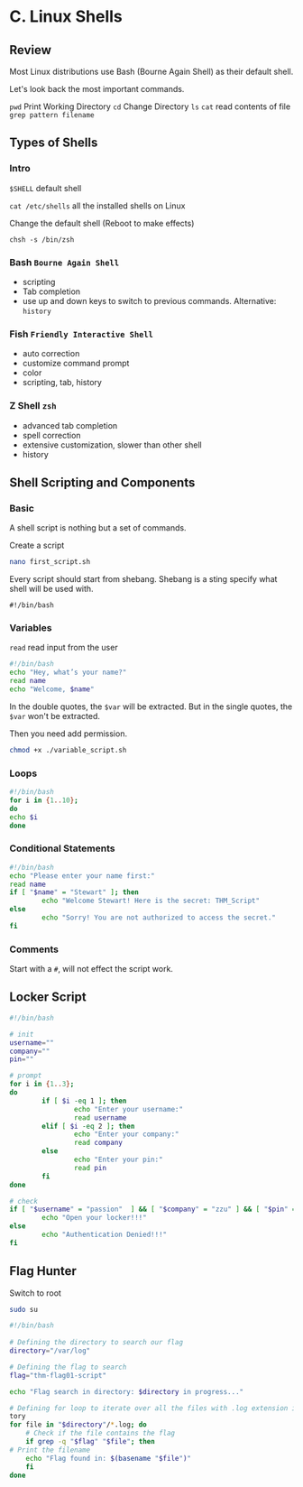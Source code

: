 # C. Linux Shells
## Review
Most Linux distributions use Bash (Bourne Again Shell) as their default shell.

Let's look back the most important commands.

`pwd` Print Working Directory
`cd`   Change Directory
`ls`
`cat` read contents of file
`grep pattern filename` 
## Types of Shells 
### Intro
`$SHELL` default shell

`cat /etc/shells` all the installed shells on Linux

Change the default shell (Reboot to make effects)
```
chsh -s /bin/zsh
```

### Bash `Bourne Again Shell`
- scripting
- Tab completion
- use up and down keys to switch to previous commands. Alternative: `history`
### Fish `Friendly Interactive Shell`
- auto correction
- customize command prompt
- color
- scripting, tab, history
### Z Shell `zsh`
- advanced tab completion 
- spell correction
- extensive customization, slower than other shell
- history
## Shell Scripting and Components
### Basic
A shell script is nothing but a set of commands.

Create a script
```sh
nano first_script.sh
```

Every script should start from shebang.
Shebang is a sting specify what shell will be used with.
```
#!/bin/bash
```
### Variables
`read` read input from the user
```sh
#!/bin/bash
echo "Hey, what’s your name?"
read name
echo "Welcome, $name"
```

In the double quotes, the `$var` will be extracted.
But in the single quotes, the `$var` won't be extracted.

Then you need add permission.
```sh
chmod +x ./variable_script.sh
```
### Loops
```sh
#!/bin/bash
for i in {1..10};
do
echo $i
done
```
### Conditional Statements
```sh
#!/bin/bash
echo "Please enter your name first:"
read name
if [ "$name" = "Stewart" ]; then
        echo "Welcome Stewart! Here is the secret: THM_Script"
else
        echo "Sorry! You are not authorized to access the secret."
fi
```
### Comments
Start with a `#`, will not effect the script work.
## Locker Script
```sh
#!/bin/bash

# init
username=""
company=""
pin=""

# prompt
for i in {1..3};
do
        if [ $i -eq 1 ]; then
                echo "Enter your username:"
                read username
        elif [ $i -eq 2 ]; then
                echo "Enter your company:"
                read company
        else
                echo "Enter your pin:"
                read pin
        fi
done

# check
if [ "$username" = "passion"  ] && [ "$company" = "zzu" ] && [ "$pin" = "1234" ]; then
        echo "Open your locker!!!"
else
        echo "Authentication Denied!!!"
fi
```
## Flag Hunter

Switch to root
```sh
sudo su
```

```sh
#!/bin/bash
  
# Defining the directory to search our flag
directory="/var/log"

# Defining the flag to search
flag="thm-flag01-script"

echo "Flag search in directory: $directory in progress..."

# Defining for loop to iterate over all the files with .log extension in the defined direc
tory
for file in "$directory"/*.log; do
    # Check if the file contains the flag
    if grep -q "$flag" "$file"; then
# Print the filename
	echo "Flag found in: $(basename "$file")"
    fi
done
```
